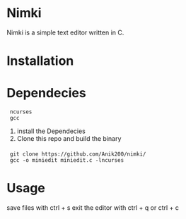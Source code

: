 # Nimki
Nimki is a simple text editor written in C.
# Installation
  # Dependecies
     ncurses
     gcc
1. install the Dependecies
2. Clone this repo and build the binary
####
     git clone https://github.com/Anik200/nimki/
     gcc -o miniedit miniedit.c -lncurses
# Usage
save files with ctrl + s
exit the editor with ctrl + q or ctrl + c
     
